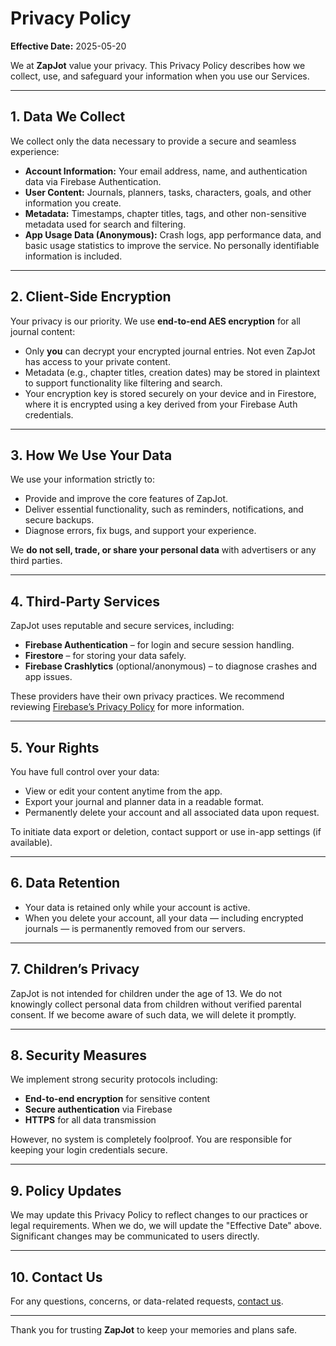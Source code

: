 # Privacy Policy

**Effective Date:** 2025-05-20

We at **ZapJot** value your privacy. This Privacy Policy describes how we collect, use, and safeguard your information when you use our Services.

---

## 1. Data We Collect

We collect only the data necessary to provide a secure and seamless experience:

- **Account Information:** Your email address, name, and authentication data via Firebase Authentication.
- **User Content:** Journals, planners, tasks, characters, goals, and other information you create.
- **Metadata:** Timestamps, chapter titles, tags, and other non-sensitive metadata used for search and filtering.
- **App Usage Data (Anonymous):** Crash logs, app performance data, and basic usage statistics to improve the service. No personally identifiable information is included.

---

## 2. Client-Side Encryption

Your privacy is our priority. We use **end-to-end AES encryption** for all journal content:

- Only **you** can decrypt your encrypted journal entries. Not even ZapJot has access to your private content.
- Metadata (e.g., chapter titles, creation dates) may be stored in plaintext to support functionality like filtering and search.
- Your encryption key is stored securely on your device and in Firestore, where it is encrypted using a key derived from your Firebase Auth credentials.

---

## 3. How We Use Your Data

We use your information strictly to:

- Provide and improve the core features of ZapJot.
- Deliver essential functionality, such as reminders, notifications, and secure backups.
- Diagnose errors, fix bugs, and support your experience.

We **do not sell, trade, or share your personal data** with advertisers or any third parties.

---

## 4. Third-Party Services

ZapJot uses reputable and secure services, including:

- **Firebase Authentication** – for login and secure session handling.
- **Firestore** – for storing your data safely.
- **Firebase Crashlytics** (optional/anonymous) – to diagnose crashes and app issues.

These providers have their own privacy practices. We recommend reviewing [Firebase’s Privacy Policy](https://firebase.google.com/support/privacy) for more information.

---

## 5. Your Rights

You have full control over your data:

- View or edit your content anytime from the app.
- Export your journal and planner data in a readable format.
- Permanently delete your account and all associated data upon request.

To initiate data export or deletion, contact support or use in-app settings (if available).

---

## 6. Data Retention

- Your data is retained only while your account is active.
- When you delete your account, all your data — including encrypted journals — is permanently removed from our servers.

---

## 7. Children’s Privacy

ZapJot is not intended for children under the age of 13. We do not knowingly collect personal data from children without verified parental consent. If we become aware of such data, we will delete it promptly.

---

## 8. Security Measures

We implement strong security protocols including:

- **End-to-end encryption** for sensitive content
- **Secure authentication** via Firebase
- **HTTPS** for all data transmission

However, no system is completely foolproof. You are responsible for keeping your login credentials secure.

---

## 9. Policy Updates

We may update this Privacy Policy to reflect changes to our practices or legal requirements. When we do, we will update the "Effective Date" above. Significant changes may be communicated to users directly.

---

## 10. Contact Us

For any questions, concerns, or data-related requests, [contact us](/#contact).

---

Thank you for trusting **ZapJot** to keep your memories and plans safe.
